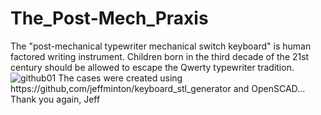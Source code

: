 # The_Post-Mech_Praxis
The "post-mechanical typewriter mechanical switch keyboard" is human factored writing instrument. Children born in the third decade of the 21st century should be allowed to escape the Qwerty typewriter tradition.
![github01](https://github.com/Dholydai/The_Post-Mech_Praxis/assets/116427384/cb8b0598-eec2-4fa8-a034-ec9b3f76382c)
The cases were created using https://github,com/jeffminton/keyboard_stl_generator and OpenSCAD... Thank you again, Jeff
